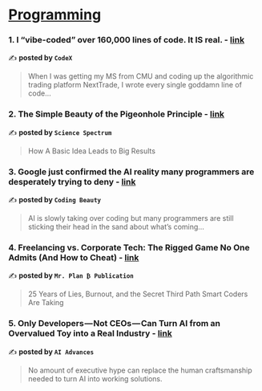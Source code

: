 
<h1><a href=https://medium.com/tag/programming/recommended target="_blank" rel="noopener noreferrer">Programming</a></h1>
<h3>1. I “vibe-coded” over 160,000 lines of code. It IS real. - <a href="https://medium.com/codex/i-vibe-coded-an-entire-algorithmic-trading-platform-it-is-real-c8ee0addef57" target="_blank" rel="noopener noreferrer">link</a></h3>

✍️ **posted by `CodeX`**

<blockquote>When I was getting my MS from CMU and coding up the algorithmic trading platform NextTrade, I wrote every single goddamn line of code…</blockquote>

<h3>2. The Simple Beauty of the Pigeonhole Principle - <a href="https://medium.com/science-spectrum/the-simple-beauty-of-the-pigeonhole-principle-e96bbef8df34" target="_blank" rel="noopener noreferrer">link</a></h3>

✍️ **posted by `Science Spectrum`**

<blockquote>How A Basic Idea Leads to Big Results</blockquote>

<h3>3. Google just confirmed the AI reality many programmers are desperately trying to deny - <a href="https://medium.com/coding-beauty/ai-writes-google-codebase-00e6ad35ac7c" target="_blank" rel="noopener noreferrer">link</a></h3>

✍️ **posted by `Coding Beauty`**

<blockquote>AI is slowly taking over coding but many programmers are still sticking their head in the sand about what’s coming…</blockquote>

<h3>4. Freelancing vs. Corporate Tech: The Rigged Game No One Admits (And How to Cheat) - <a href="https://medium.com/mr-plan-publication/freelancing-vs-corporate-tech-the-rigged-game-no-one-admits-and-how-to-cheat-7271649a459e" target="_blank" rel="noopener noreferrer">link</a></h3>

✍️ **posted by `Mr. Plan ₿ Publication`**

<blockquote>25 Years of Lies, Burnout, and the Secret Third Path Smart Coders Are Taking</blockquote>

<h3>5. Only Developers — Not CEOs — Can Turn AI from an Overvalued Toy into a Real Industry - <a href="https://medium.com/ai-advances/only-developers-not-ceos-can-turn-ai-from-an-overvalued-toy-into-a-real-industry-c16b3c5e93cc" target="_blank" rel="noopener noreferrer">link</a></h3>

✍️ **posted by `AI Advances`**

<blockquote>No amount of executive hype can replace the human craftsmanship needed to turn AI into working solutions.</blockquote>


